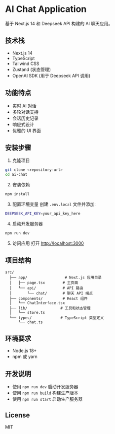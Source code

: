 # AI Chat Application

基于 Next.js 14 和 Deepseek API 构建的 AI 聊天应用。

## 技术栈

- Next.js 14
- TypeScript
- Tailwind CSS
- Zustand (状态管理)
- OpenAI SDK (用于 Deepseek API 调用)

## 功能特点

- 实时 AI 对话
- 多轮对话支持
- 会话历史记录
- 响应式设计
- 优雅的 UI 界面

## 安装步骤

1. 克隆项目
```bash
git clone <repository-url>
cd ai-chat
```

2. 安装依赖
```bash
npm install
```

3. 配置环境变量
创建 `.env.local` 文件并添加:
```bash
DEEPSEEK_API_KEY=your_api_key_here
```

4. 启动开发服务器
```bash
npm run dev
```

5. 访问应用
打开 [http://localhost:3000](http://localhost:3000)

## 项目结构

```
src/
  ├── app/                 # Next.js 应用目录
  │   ├── page.tsx        # 主页面
  │   └── api/            # API 路由
  │       └── chat/       # 聊天 API 端点
  ├── components/         # React 组件
  │   └── ChatInterface.tsx
  ├── lib/               # 工具和状态管理
  │   └── store.ts
  └── types/             # TypeScript 类型定义
      └── chat.ts
```

## 环境要求

- Node.js 18+
- npm 或 yarn

## 开发说明

- 使用 `npm run dev` 启动开发服务器
- 使用 `npm run build` 构建生产版本
- 使用 `npm run start` 启动生产服务器

## License

MIT
